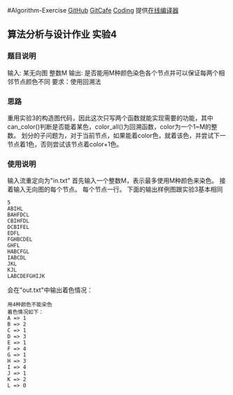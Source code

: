 #Algorithm-Exercise
[GitHub](https://github.com/banixc/Algorithm-Exercise) [GitCafe](https://gitcafe.com/banixc/Algorithm-Exercise) [Coding](https://coding.net/u/banixc/p/Algorithm-Exercise/git)
提供[在线编译器](http://ideone.com)

## 算法分析与设计作业 实验4

### 题目说明
输入: 某无向图 整数M
输出: 是否能用M种颜色染色各个节点并可以保证每两个相邻节点颜色不同
要求：使用回溯法
### 思路
重用实验3的构造图代码，因此这次只写两个函数就能实现需要的功能，其中can_color()判断是否能着某色，color_all()为回溯函数，color为一个1~M的整数。
划分的子问题为，对于当前节点，如果能着color色，就着该色，并尝试下一节点着1色，否则尝试该节点着color+1色。
### 使用说明
输入流重定向为"in.txt"
首先输入一个整数M，表示最多使用M种颜色来染色。
接着输入无向图的每个节点。
每个节点一行。
下面的输出样例图跟实验3基本相同

    5
    ABIHL
    BAHFDCL
    CBIHFDL
    DCBIFEL
    EDFL
    FGHBCDEL
    GHFL
    HABCFGL
    IABCDL
    JKL
    KJL
    LABCDEFGHIJK
    
会在"out.txt"中输出着色情况：
      
    用4种颜色不能染色
    着色情况如下：
    A => 1
    B => 2
    C => 1
    D => 3
    E => 1
    F => 4
    G => 1
    H => 3
    I => 4
    J => 1
    K => 2
    L => 0
